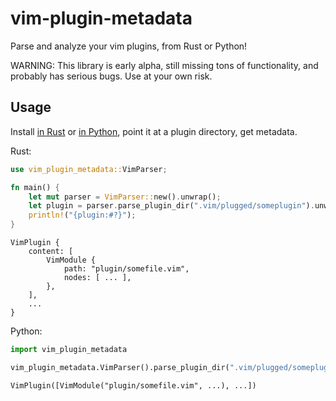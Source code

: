 # vim-plugin-metadata

Parse and analyze your vim plugins, from Rust or Python!

WARNING: This library is early alpha, still missing tons of functionality, and probably has serious
bugs. Use at your own risk.

## Usage

Install [in Rust](https://crates.io/crates/vim-plugin-metadata) or [in
Python](https://pypi.org/project/vim-plugin-metadata/), point it at a plugin directory, get
metadata.

Rust:
```rust
use vim_plugin_metadata::VimParser;

fn main() {
    let mut parser = VimParser::new().unwrap();
    let plugin = parser.parse_plugin_dir(".vim/plugged/someplugin").unwrap();
    println!("{plugin:#?}");
}
```
```
VimPlugin {
    content: [
        VimModule {
            path: "plugin/somefile.vim",
            nodes: [ ... ],
        },
    ],
    ...
}
```
Python:
```python
import vim_plugin_metadata

vim_plugin_metadata.VimParser().parse_plugin_dir(".vim/plugged/someplugin")
```
```
VimPlugin([VimModule("plugin/somefile.vim", ...), ...])
```